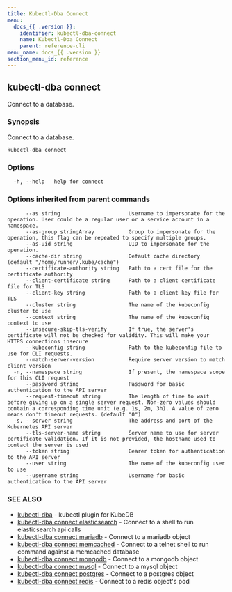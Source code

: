 ```yaml
---
title: Kubectl-Dba Connect
menu:
  docs_{{ .version }}:
    identifier: kubectl-dba-connect
    name: Kubectl-Dba Connect
    parent: reference-cli
menu_name: docs_{{ .version }}
section_menu_id: reference
---
```

## kubectl-dba connect

Connect to a database.

### Synopsis

Connect to a database.

```
kubectl-dba connect
```

### Options

```
  -h, --help   help for connect
```

### Options inherited from parent commands

```
      --as string                      Username to impersonate for the operation. User could be a regular user or a service account in a namespace.
      --as-group stringArray           Group to impersonate for the operation, this flag can be repeated to specify multiple groups.
      --as-uid string                  UID to impersonate for the operation.
      --cache-dir string               Default cache directory (default "/home/runner/.kube/cache")
      --certificate-authority string   Path to a cert file for the certificate authority
      --client-certificate string      Path to a client certificate file for TLS
      --client-key string              Path to a client key file for TLS
      --cluster string                 The name of the kubeconfig cluster to use
      --context string                 The name of the kubeconfig context to use
      --insecure-skip-tls-verify       If true, the server's certificate will not be checked for validity. This will make your HTTPS connections insecure
      --kubeconfig string              Path to the kubeconfig file to use for CLI requests.
      --match-server-version           Require server version to match client version
  -n, --namespace string               If present, the namespace scope for this CLI request
      --password string                Password for basic authentication to the API server
      --request-timeout string         The length of time to wait before giving up on a single server request. Non-zero values should contain a corresponding time unit (e.g. 1s, 2m, 3h). A value of zero means don't timeout requests. (default "0")
  -s, --server string                  The address and port of the Kubernetes API server
      --tls-server-name string         Server name to use for server certificate validation. If it is not provided, the hostname used to contact the server is used
      --token string                   Bearer token for authentication to the API server
      --user string                    The name of the kubeconfig user to use
      --username string                Username for basic authentication to the API server
```

### SEE ALSO

* [kubectl-dba](/docs/reference/cli/kubectl-dba.md)	 - kubectl plugin for KubeDB
* [kubectl-dba connect elasticsearch](/docs/reference/cli/kubectl-dba_connect_elasticsearch.md)	 - Connect to a shell to run elasticsearch api calls
* [kubectl-dba connect mariadb](/docs/reference/cli/kubectl-dba_connect_mariadb.md)	 - Connect to a mariadb object
* [kubectl-dba connect memcached](/docs/reference/cli/kubectl-dba_connect_memcached.md)	 - Connect to a telnet shell to run command against a memcached database
* [kubectl-dba connect mongodb](/docs/reference/cli/kubectl-dba_connect_mongodb.md)	 - Connect to a mongodb object
* [kubectl-dba connect mysql](/docs/reference/cli/kubectl-dba_connect_mysql.md)	 - Connect to a mysql object
* [kubectl-dba connect postgres](/docs/reference/cli/kubectl-dba_connect_postgres.md)	 - Connect to a postgres object
* [kubectl-dba connect redis](/docs/reference/cli/kubectl-dba_connect_redis.md)	 - Connect to a redis object's pod

